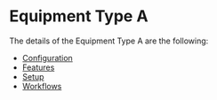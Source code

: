 # Equipment Type A

The details of the Equipment Type A are the following:
* [Configuration](/AMSOsram/techspec>connectiot>iotequipmenttypes>equipmenttypea>EquipmentTypeA-Configuration)
* [Features](/AMSOsram/techspec>connectiot>iotequipmenttypes>equipmenttypea>EquipmentTypeA-Features)
* [Setup](/AMSOsram/techspec>connectiot>iotequipmenttypes>equipmenttypea>EquipmentTypeA-Setup)
* [Workflows](/AMSOsram/techspec>connectiot>iotequipmenttypes>equipmenttypea>EquipmentTypeA-Workflows)


